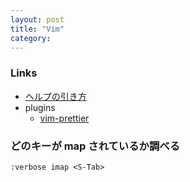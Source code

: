 ```yaml
---
layout: post
title: "Vim"
category:
---
```


### Links

- [ヘルプの引き方](https://vim-jp.org/vimdoc-ja/usr_02.html#02.8)
- plugins
  - [vim-prettier](https://github.com/prettier/vim-prettier)

### どのキーが map されているか調べる

```
:verbose imap <S-Tab>
```
